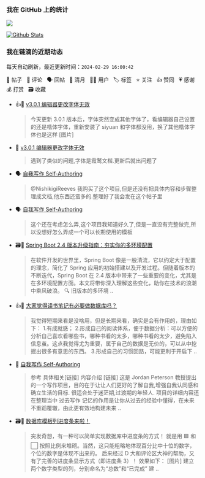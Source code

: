 ### 我在 GitHub 上的统计

<a title="Hits" target="_blank" href="https://github.com/Crowds21/Crowds21"><img src="https://hits.b3log.org/crowds21/crowds21.svg"></a>

[![Github Stats](https://github-readme-stats.vercel.app/api?username=crowds21&theme=tokyonight&show_icons=true)](https://github.com/crowds21)

<!--events start -->

### 我在链滴的近期动态

每天自动刷新，最近更新时间：`2024-02-29 16:00:42`

📝 帖子 &nbsp; 💬 评论 &nbsp; 🗣 回帖 &nbsp; 🌙 清月 &nbsp; 👨‍💻 用户 &nbsp; 🏷️ 标签 &nbsp; ⭐️ 关注 &nbsp; 👍 赞同 &nbsp; 💗 感谢 &nbsp; 💰 打赏 &nbsp; 🗃 收藏

* 👍📝 [v3.0.1 编辑器更改字体无效](https://ld246.com/article/1709001679757)

  > 今天更新 3.0.1 版本后，字体突然变成其他字体了，看编辑器自己设置的还是楷体字体，重新安装了 siyuan 和字体都没用，换了其他楷体字体也是这样 [图片]
* 💬 [v3.0.1 编辑器更改字体无效](https://ld246.com/article/1709001679757/comment/1709020419089#comments)

  > 遇到了类似的问题,字体是霞鹜文楷.更新后就出问题了
* 🗣 [自我写作 Self-Authoring](https://ld246.com/article/1708866599421/comment/1708871258406#comments)

  > @NishikigiReeves 我购买了这个项目,但是还没有把具体内容和步骤整理成文档,他东西还蛮多的.整理好了我会发在这个帖子里
* 🗣 [自我写作 Self-Authoring](https://ld246.com/article/1708866599421/comment/1708871258406#comments)

  > 这个还在考虑怎么弄,这个项目我知道好久了,但是一直没有完整做完,所以没想好怎么弄成一个可以长期使用的模板
* 🗃📝 [Spring Boot 2.4 版本升级指南：夯实你的多环境配置](https://ld246.com/article/1708868140176)

  > 在软件开发的世界里，Spring Boot 像是一股清流，它以约定大于配置的理念，简化了 Spring 应用的初始搭建以及开发过程。但随着版本的不断迭代，Spring Boot 在 2.4 版本中带来了一些重要的变化，尤其是在多环境配置方面。本文将带你深入理解这些变化，助你在技术的浪潮中乘风破浪。 🔍 旧版本的多环境 ..
* 👍💬 [大家觉得读书笔记有必要做数据库吗？](https://ld246.com/article/1708704028472/comment/1708746560141#comments)

  > 我觉得短期来看是没啥用，但是长期来看，确实是会有作用的，理由如下： 1.有成就感； 2.形成自己的阅读体系，便于数据分析：可以方便的分析自己喜欢看哪些书，哪种书看的太多，哪种书看的太少，避免陷入信息茧。这点我觉得尤为重要，属于自己的数据是无价的，可以从中挖掘出很多有意思的东西。 3.形成自己的习惯回路，可能更利于开启下 ..
* 📝 [自我写作 Self-Authoring](https://ld246.com/article/1708866599421)

  > 参考 具体相关[链接] 内容介绍 [链接] 这是 Jordan Peterson 教授提出的一个写作项目，目的在于让让人们更好的了解自我,增强自我认同感和确立生活的目标. 很适合处于迷茫期,过渡期的年轻人. 项目的详细内容还在整理当中 过去写作 记忆的作用是让你从过去的经验中懂得，在未来不重蹈覆辙，由此更有效地构建未来 ..
* 🗃📝 [数据库模板列进度条来啦！](https://ld246.com/article/1708829169284)

  > 突发奇想，有一种可以简单实现数据库中进度条的方式！ 就是用 🟩 和 ⬜ 按照比例来堆砌。当然，这只能粗略地体现百分比中十位的数字，个位的数字是体现不出来的。 后来经过 D 大和评论区大神的帮助，又有了完善的进度条显示方式（即进度条 3）！ 效果如下： [图片] 建立两个数字类型的列，分别命名为“总数”和“已完成” 建 ..


<!--events end -->
